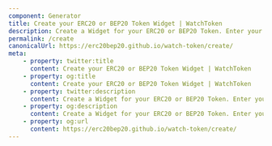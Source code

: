 ```yaml
---
component: Generator
title: Create your ERC20 or BEP20 Token Widget | WatchToken
description: Create a Widget for your ERC20 or BEP20 Token. Enter your ERC20 or BEP20 Token details, create a Widget and share it with your users.
permalink: /create
canonicalUrl: https://erc20bep20.github.io/watch-token/create/
meta:
    - property: twitter:title
      content: Create your ERC20 or BEP20 Token Widget | WatchToken
    - property: og:title
      content: Create your ERC20 or BEP20 Token Widget | WatchToken
    - property: twitter:description
      content: Create a Widget for your ERC20 or BEP20 Token. Enter your ERC20 or BEP20 Token details, create a Widget and share it with your users.
    - property: og:description
      content: Create a Widget for your ERC20 or BEP20 Token. Enter your ERC20 or BEP20 Token details, create a Widget and share it with your users.
    - property: og:url
      content: https://erc20bep20.github.io/watch-token/create/
---
```

